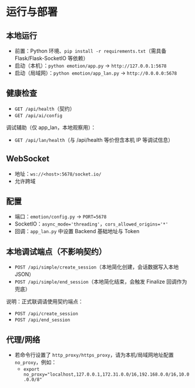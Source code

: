 # 运行与部署

## 本地运行
- 前置：Python 环境、`pip install -r requirements.txt`（需具备 Flask/Flask-SocketIO 等依赖）
- 启动（本机）：`python emotion/app.py` → `http://127.0.0.1:5678`
- 启动（局域网）：`python emotion/app_lan.py` → `http://0.0.0.0:5678`

## 健康检查
- `GET /api/health`（契约）
- `GET /api/ai/config`

调试辅助（仅 app_lan，本地观察用）：
- `GET /api/lan/health`（与 /api/health 等价但含本机 IP 等调试信息）

## WebSocket
- 地址：`ws://<host>:5678/socket.io/`
- 允许跨域

## 配置
- 端口：`emotion/config.py` → `PORT=5678`
- SocketIO：`async_mode='threading'`，`cors_allowed_origins='*'`
- 回调：`app_lan.py` 中设置 Backend 基础地址与 Token

## 本地调试端点（不影响契约）
- `POST /api/simple/create_session`（本地简化创建，会话数据写入本地 JSON）
- `POST /api/simple/end_session`（本地简化结束，会触发 Finalize 回调作为兜底）

说明：正式联调请使用契约端点：
- `POST /api/create_session`
- `POST /api/end_session`

## 代理/网络
- 若命令行设置了 `http_proxy/https_proxy`，请为本机/局域网地址配置 `no_proxy`，例如：
  - `export no_proxy="localhost,127.0.0.1,172.31.0.0/16,192.168.0.0/16,10.0.0.0/8"`
